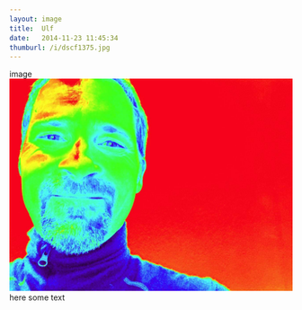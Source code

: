 ```yaml
---
layout: image
title:  Ulf
date:   2014-11-23 11:45:34
thumburl: /i/dscf1375.jpg
---
```

image
![](/i/ulf.jpg)
here some text